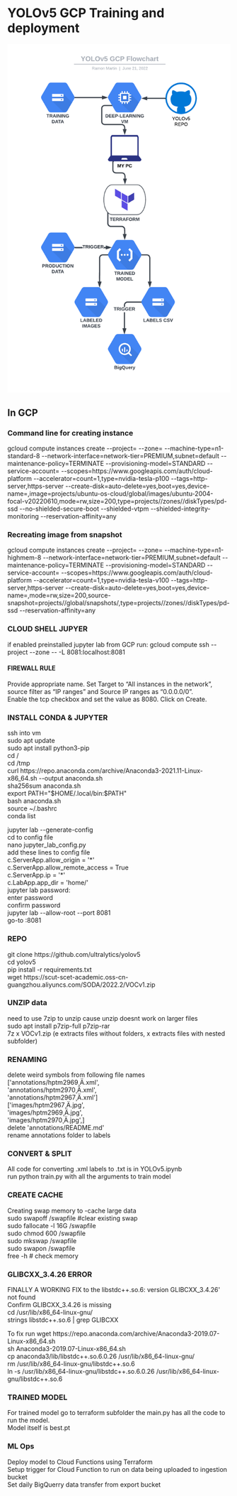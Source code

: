 # YOLOv5 GCP Training and deployment

   
<p>
   
   <img width="850" src="YOLOv5 GCP Flowchart.png"></a>
</p>

## In GCP

### Command line for creating instance
<p> gcloud compute instances create <VM_NAME> --project=<PROJECT_NAME> --zone=<ZONE> --machine-type=n1-standard-8 --network-interface=network-tier=PREMIUM,subnet=default --maintenance-policy=TERMINATE --provisioning-model=STANDARD --service-account=<SERVICE-ACC> --scopes=https://www.googleapis.com/auth/cloud-platform --accelerator=count=1,type=nvidia-tesla-p100 --tags=http-server,https-server --create-disk=auto-delete=yes,boot=yes,device-name=<VM_NAME>,image=projects/ubuntu-os-cloud/global/images/ubuntu-2004-focal-v20220610,mode=rw,size=200,type=projects/<PROJECT_NAME>/zones/<ZONE>/diskTypes/pd-ssd --no-shielded-secure-boot --shielded-vtpm --shielded-integrity-monitoring --reservation-affinity=any </p> 

 
   
### Recreating image from snapshot
<p> gcloud compute instances create <VM_NAME> --project=<PROJECT_NAME> --zone=<ZONE> --machine-type=n1-highmem-8 --network-interface=network-tier=PREMIUM,subnet=default --maintenance-policy=TERMINATE --provisioning-model=STANDARD --service-account=<SERVICE-ACC> --scopes=https://www.googleapis.com/auth/cloud-platform --accelerator=count=1,type=nvidia-tesla-v100 --tags=http-server,https-server --create-disk=auto-delete=yes,boot=yes,device-name=<VM_NAME>,mode=rw,size=200,source-snapshot=projects/<PROJECT_NAME>/global/snapshots/<SNAPSHOT_NAME>,type=projects/<PROJECT_NAME>/zones/<ZONE>/diskTypes/pd-ssd --reservation-affinity=any </p> 


   
### CLOUD SHELL JUPYER
<p> if enabled preinstalled jupyter lab from GCP run:  
gcloud compute ssh --project <PROJECT_NAME> --zone <zone> <VM_NAME> -- -L 8081:localhost:8081 </p> 

   

#### FIREWALL RULE
<p> Provide appropriate name. Set Target to “All instances in the network”, <br>  
source filter as “IP ranges” and Source IP ranges as “0.0.0.0/0”. <br>  
Enable the tcp checkbox and set the value as 8080. Click on Create. </p> 


   
### INSTALL CONDA & JUPYTER
<p> ssh into vm  <br>     
sudo apt update <br>  
sudo apt install python3-pip <br>  
cd / <br>  
cd /tmp <br>  
curl https://repo.anaconda.com/archive/Anaconda3-2021.11-Linux-x86_64.sh --output anaconda.sh <br>  
sha256sum anaconda.sh  <br>  
export PATH="$HOME/.local/bin:$PATH" <br>  
bash anaconda.sh <br>  
source ~/.bashrc <br>  
conda list </p> 

<p> jupyter lab --generate-config <br>  
cd to config file <br>  
nano jupyter_lab_config.py <br>  
add these lines to config file <br>  
  c.ServerApp.allow_origin = '*' <br>  
  c.ServerApp.allow_remote_access = True <br>  
  c.ServerApp.ip = '*' <br>  
  c.LabApp.app_dir = 'home/' <br>  
jupyter lab password:  <br>  
    enter password  <br>  
    confirm password  <br>  
jupyter lab --allow-root --port 8081 <br>  
go-to <VM external IP>:8081 </p> 
       

   
### REPO
<p> git clone https://github.com/ultralytics/yolov5 <br>  
cd yolov5  <br>  
pip install -r requirements.txt <br>  
wget https://scut-scet-academic.oss-cn-guangzhou.aliyuncs.com/SODA/2022.2/VOCv1.zip </p> 
       

   
### UNZIP data
<p> need to use 7zip to unzip cause unzip doesnt work on larger files  <br>  
sudo apt install p7zip-full p7zip-rar <br>  
7z x VOCv1.zip (e extracts files without folders, x extracts files with nested subfolder) </p> 
       

   
### RENAMING
<p> delete weird symbols from following file names  <br>  
['annotations/hptm2969¸Ä.xml', <br>  
 'annotations/hptm2970¸Ä.xml', <br>  
 'annotations/hptm2967¸Ä.xml']  <br>  
['images/hptm2967¸Ä.jpg', <br>  
 'images/hptm2969¸Ä.jpg', <br>  
 'images/hptm2970¸Ä.jpg',]  <br>  
delete 'annotations/README.md' <br>  
rename annotations folder to labels </p> 
       

   
### CONVERT & SPLIT
<p> All code for converting .xml labels to .txt is in YOLOv5.ipynb <br>  
run python train.py with all the arguments to train model  </p> 
       

   
### CREATE CACHE
<p> Creating swap memory to -cache large data <br>  
sudo swapoff /swapfile  #clear existing swap <br>  
sudo fallocate -l 16G /swapfile <br>  
sudo chmod 600 /swapfile <br>  
sudo mkswap /swapfile <br>  
sudo swapon /swapfile <br>  
free -h  # check memory </p> 
       

   
### GLIBCXX_3.4.26 ERROR
<p> FINALLY A WORKING FIX to the libstdc++.so.6: version GLIBCXX_3.4.26' not found  <br>  
Confirm GLIBCXX_3.4.26 is missing <br>  
cd /usr/lib/x86_64-linux-gnu/ <br>  
strings libstdc++.so.6 | grep GLIBCXX </p> 
       

<p> To fix run 
wget https://repo.anaconda.com/archive/Anaconda3-2019.07-Linux-x86_64.sh <br>  
sh Anaconda3-2019.07-Linux-x86_64.sh  <br>  
cp anaconda3/lib/libstdc++.so.6.0.26 /usr/lib/x86_64-linux-gnu/ <br>  
rm /usr/lib/x86_64-linux-gnu/libstdc++.so.6 <br>  
ln -s /usr/lib/x86_64-linux-gnu/libstdc++.so.6.0.26 /usr/lib/x86_64-linux-gnu/libstdc++.so.6 </p> 
       

   
### TRAINED MODEL
<p> For trained model go to terraform subfolder the main.py has all the code to run the model.  <br>  
Model itself is best.pt  </p> 
   

   
### ML Ops
<p> Deploy model to Cloud Functions using Terraform <br>  
Setup trigger for Cloud Function to run on data being uploaded to ingestion bucket <br>  
Set daily BigQuerry data transfer from export bucket </p> 
       

       
       
